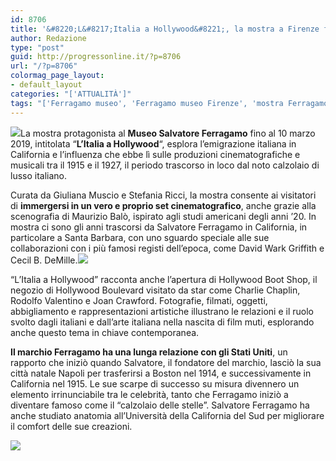 ```yaml
---
id: 8706
title: '&#8220;L&#8217;Italia a Hollywood&#8221;, la mostra a Firenze firmata Ferragamo'
author: Redazione
type: "post"
guid: http://progressonline.it/?p=8706
url: "/?p=8706"
colormag_page_layout:
- default_layout
categories: "['ATTUALITÀ']"
tags: "['Ferragamo museo', 'Ferragamo museo Firenze', 'mostra Ferragamo', 'mostra Ferragamo Firenze', 'mostra museo Ferragamo', 'Salvatore Ferragamo', 'scarpe Ferragamo']"
---
```


![](https://progressonline.it/wp-content/uploads/2018/05/Museo-Ferragamo-768x402-300x157.jpg)La mostra protagonista al **Museo Salvatore Ferragamo** fino al 10 marzo 2019, intitolata “**L’Italia a Hollywood**“, esplora l’emigrazione italiana in California e l’influenza che ebbe lì sulle produzioni cinematografiche e musicali tra il 1915 e il 1927, il periodo trascorso in loco dal noto calzolaio di lusso italiano.

Curata da Giuliana Muscio e Stefania Ricci, la mostra consente ai visitatori di **immergersi in un vero e proprio set cinematografico**, anche grazie alla scenografia di Maurizio Balò, ispirato agli studi americani degli anni ’20. In mostra ci sono gli anni trascorsi da Salvatore Ferragamo in California, in particolare a Santa Barbara, con uno sguardo speciale alle sue collaborazioni con i più famosi registi dell’epoca, come David Wark Griffith e Cecil B. DeMille.![](https://progressonline.it/wp-content/uploads/2018/05/Salvatore-Ferragamo-300x225.jpg)

“L’Italia a Hollywood” racconta anche l’apertura di Hollywood Boot Shop, il negozio di Hollywood Boulevard visitato da star come Charlie Chaplin, Rodolfo Valentino e Joan Crawford. Fotografie, filmati, oggetti, abbigliamento e rappresentazioni artistiche illustrano le relazioni e il ruolo svolto dagli italiani e dall’arte italiana nella nascita di film muti, esplorando anche questo tema in chiave contemporanea.

**Il marchio Ferragamo ha una lunga relazione con gli Stati Uniti**, un rapporto che iniziò quando Salvatore, il fondatore del marchio, lasciò la sua città natale Napoli per trasferirsi a Boston nel 1914, e successivamente in California nel 1915. Le sue scarpe di successo su misura divennero un elemento irrinunciabile tra le celebrità, tanto che Ferragamo iniziò a diventare famoso come il “calzolaio delle stelle”. Salvatore Ferragamo ha anche studiato anatomia all’Università della California del Sud per migliorare il comfort delle sue creazioni.

![](https://progressonline.it/wp-content/uploads/2018/05/italia-a-hollywood-212x300.jpg)